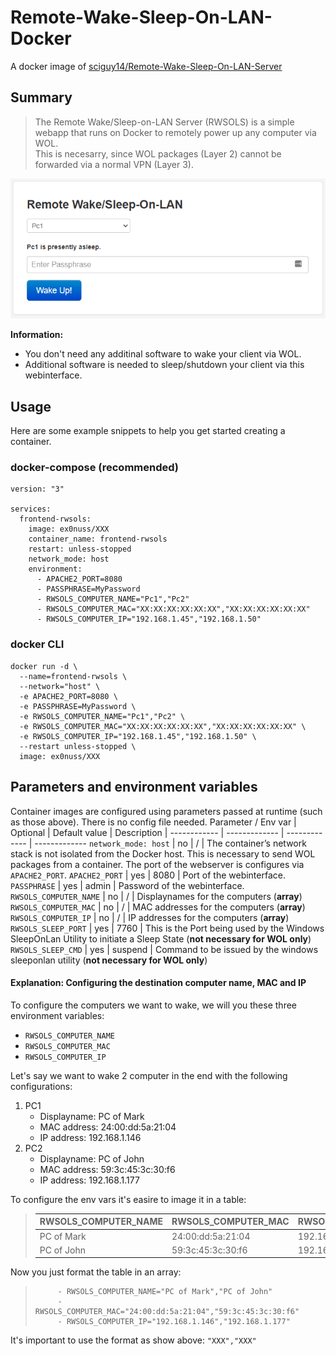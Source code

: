 # Remote-Wake-Sleep-On-LAN-Docker
A docker image of [sciguy14/Remote-Wake-Sleep-On-LAN-Server](https://github.com/sciguy14/Remote-Wake-Sleep-On-LAN-Server)

## Summary

> The Remote Wake/Sleep-on-LAN Server (RWSOLS) is a simple webapp that runs on Docker to remotely power up any computer via WOL. </br> This is necesarry, since WOL packages (Layer&nbsp;2) cannot be forwarded via a normal VPN (Layer&nbsp;3).

![preview img](IMG_webinterface_preview.png)

**Information:**
- You don't need any additinal software to wake your client via WOL.
- Additional software is needed to sleep/shutdown your client via this webinterface.

## Usage
Here are some example snippets to help you get started creating a container.

### docker-compose (recommended)
```
version: "3"

services:
  frontend-rwsols:
    image: ex0nuss/XXX
    container_name: frontend-rwsols
    restart: unless-stopped
    network_mode: host
    environment:
      - APACHE2_PORT=8080
      - PASSPHRASE=MyPassword
      - RWSOLS_COMPUTER_NAME="Pc1","Pc2"
      - RWSOLS_COMPUTER_MAC="XX:XX:XX:XX:XX:XX","XX:XX:XX:XX:XX:XX"
      - RWSOLS_COMPUTER_IP="192.168.1.45","192.168.1.50"
```

### docker CLI
``` 
docker run -d \
  --name=frontend-rwsols \
  --network="host" \
  -e APACHE2_PORT=8080 \
  -e PASSPHRASE=MyPassword \
  -e RWSOLS_COMPUTER_NAME="Pc1","Pc2" \
  -e RWSOLS_COMPUTER_MAC="XX:XX:XX:XX:XX:XX","XX:XX:XX:XX:XX:XX" \
  -e RWSOLS_COMPUTER_IP="192.168.1.45","192.168.1.50" \
  --restart unless-stopped \
  image: ex0nuss/XXX
```

## Parameters and environment variables
Container images are configured using parameters passed at runtime (such as those above). There is no config file needed.
Parameter / Env var | Optional | Default value | Description | 
------------ | ------------- | ------------- | -------------
`network_mode: host` | no | / | The container’s network stack is not isolated from the Docker host. This is necessary to send WOL packages from a container. The port of the webserver is configures via `APACHE2_PORT`.
`APACHE2_PORT` | yes | 8080 | Port of the webinterface.
`PASSPHRASE` | yes | admin | Password of the webinterface.
`RWSOLS_COMPUTER_NAME` | no | / | Displaynames for the computers (**array**)
`RWSOLS_COMPUTER_MAC` | no | / | MAC addresses for the computers (**array**)
`RWSOLS_COMPUTER_IP` | no | / | IP addresses for the computers (**array**)
`RWSOLS_SLEEP_PORT` | yes | 7760 | This is the Port being used by the Windows SleepOnLan Utility to initiate a Sleep State (**not necessary for WOL only**)
`RWSOLS_SLEEP_CMD` | yes | suspend | Command to be issued by the windows sleeponlan utility (**not necessary for WOL only**)

#### Explanation: Configuring the destination computer name, MAC and IP
To configure the computers we want to wake, we will you these three environment variables:
- `RWSOLS_COMPUTER_NAME`
- `RWSOLS_COMPUTER_MAC`
- `RWSOLS_COMPUTER_IP`

Let's say we want to wake 2 computer in the end with the following configurations:
1. PC1
   - Displayname: PC of Mark
   - MAC address: 24:00:dd:5a:21:04
   - IP address: 192.168.1.146
2. PC2
   - Displayname: PC of John
   - MAC address: 59:3c:45:3c:30:f6
   - IP address: 192.168.1.177

To configure the env vars it's easire to image it in a table:
>RWSOLS_COMPUTER_NAME | RWSOLS_COMPUTER_MAC | RWSOLS_COMPUTER_IP
>------------ | ------------- | -------------
>PC of Mark | 24:00:dd:5a:21:04 | 192.168.1.146
>PC of John | 59:3c:45:3c:30:f6 | 192.168.1.177

Now you just format the table in an array:
>```
>      - RWSOLS_COMPUTER_NAME="PC of Mark","PC of John"
>      - RWSOLS_COMPUTER_MAC="24:00:dd:5a:21:04","59:3c:45:3c:30:f6"
>      - RWSOLS_COMPUTER_IP="192.168.1.146","192.168.1.177"
>```
It's important to use the format as show above: `"XXX","XXX"`
